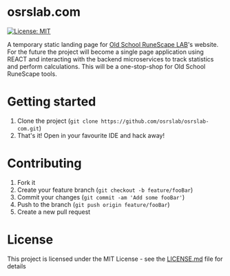 # osrslab.com
[![License: MIT](https://img.shields.io/badge/License-MIT-yellow.svg)](LICENSE)

A temporary static landing page for [Old School RuneScape LAB](https://osrslab.com)'s website. For the future the project will become a single page application using REACT and interacting with the backend microservices to track statistics and perform calculations. This will be a one-stop-shop for Old School RuneScape tools.

# Getting started

1. Clone the project (`git clone https://github.com/osrslab/osrslab-com.git`)
2. That's it! Open in your favourite IDE and hack away!

# Contributing

1. Fork it
2. Create your feature branch (`git checkout -b feature/fooBar`)
3. Commit your changes (`git commit -am 'Add some fooBar'`)
4. Push to the branch (`git push origin feature/fooBar`)
5. Create a new pull request

# License
This project is licensed under the MIT License - see the [LICENSE.md](LICENSE) file for details
